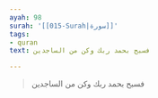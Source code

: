 ```yaml
---
ayah: 98
surah: '[[015-Surah|سورة]]'
tags:
- quran
text: فسبح بحمد ربك وكن من الساجدين

---
```

> فسبح بحمد ربك وكن من الساجدين
